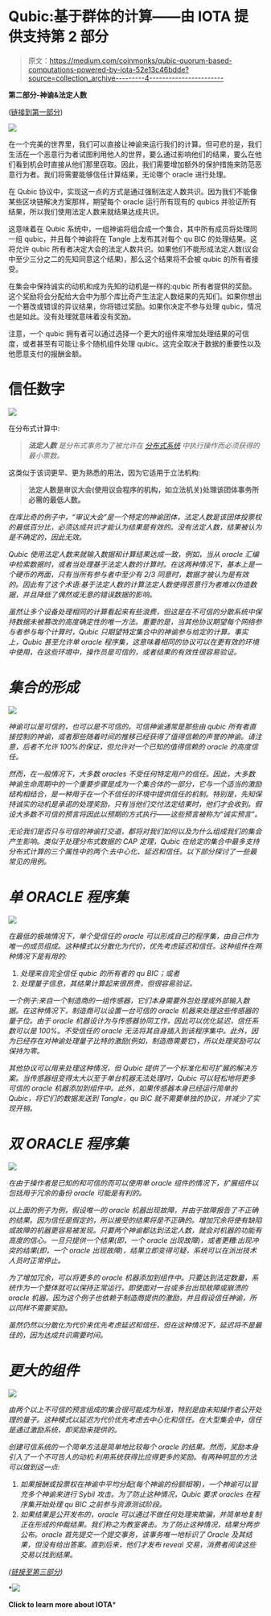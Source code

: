 # Qubic:基于群体的计算——由 IOTA 提供支持第 2 部分

> 原文：<https://medium.com/coinmonks/qubic-quorum-based-computations-powered-by-iota-52e13c46bdde?source=collection_archive---------4----------------------->

**第二部分-神谕&法定人数**

([链接到第一部分](/@Zass27/qubic-quorum-based-computations-powered-by-iota-3770fbd62341))

![](img/fa4b04aed93bf513aad637c0bec742f0.png)

在一个完美的世界里，我们可以直接让神谕来运行我们的计算。但可悲的是，我们生活在一个恶意行为者试图利用他人的世界，要么通过影响他们的结果，要么在他们看到机会时直接从他们那里窃取。因此，我们需要增加额外的保护措施来防范恶意行为者。我们将需要能够信任计算结果，无论哪个 oracle 进行处理。

在 Qubic 协议中，实现这一点的方式是通过强制法定人数共识。因为我们不能像某些区块链解决方案那样，期望每个 oracle 运行所有现有的 qubics 并验证所有结果，所以我们使用法定人数来就结果达成共识。

这意味着在 Qubic 系统中，一组神谕将组合成一个集合，其中所有成员将处理同一组 qubic，并且每个神谕将在 Tangle 上发布其对每个 qu BIC 的处理结果。这将允许 qubic 所有者决定大会的法定人数共识。如果他们不能形成法定人数(议会中至少三分之二的先知同意这个结果)，那么这个结果将不会被 qubic 的所有者接受。

在集会中保持诚实的动机和成为先知的动机是一样的:qubic 所有者提供的奖励。这个奖励将会分配给大会中为那个库比奇产生法定人数结果的先知们。如果你想出一个篡改或错误的异议结果，你将错过奖励。如果你决定不参与处理 qubic，情况也是如此。没有处理就意味着没有奖励。

注意，一个 qubic 拥有者可以通过选择一个更大的组件来增加处理结果的可信度，或者甚至有可能让多个随机组件处理 qubic。这完全取决于数据的重要性以及他愿意支付的报酬金额。

# 信任数字

![](img/dacf7b9d7f3ae6b36c2688a13853437b.png)

在分布式计算中:

> ***法定人数*** *是分布式事务为了被允许在* [*分布式系统*](https://en.wikipedia.org/wiki/Distributed_system) *中执行操作而必须获得的最小票数。*

这类似于该词更早、更为熟悉的用法，因为它适用于立法机构:

> **法定人数是审议大会(使用议会程序的机构，如立法机关)处理该团体事务所必需的最低人数。**

*在库比奇的例子中，“审议大会”是一个特定的神谕团体，法定人数是该团体投票权的最低百分比，必须达成共识才能认为结果是有效的。没有法定人数，结果被认为是不确定的，因此无效。*

*Qubic 使用法定人数来就输入数据和计算结果达成一致，例如，当从 oracle 汇编中检索数据时，或者当处理基于法定人数的计算时。在这两种情况下，基本上是一个硬币的两面，只有当所有参与者中至少有 2/3 同意时，数据才被认为是有效的。因此有了这个术语:*基于法定人数的计算*法定人数使得恶意行为者难以伪造数据，并且降低了偶然或无意的错误数据的影响。*

*虽然让多个设备处理相同的计算看起来有些浪费，但这是在不可信的分散系统中保持数据未被篡改的高度确定性的唯一方法。重要的是，当其他协议期望每个网络参与者参与每个计算时，Qubic 只期望特定集合中的神谕参与给定的计算。事实上，Qubic 甚至允许单 oracle 程序集，这意味着相同的协议可以在更有效的环境中使用，在这些环境中，操作员是可信的，或者结果的有效性很容易验证。*

# *集合的形成*

*![](img/3b0b58da518a123fcf7bf54a10a33f46.png)*

*神谕可以是可信的，也可以是不可信的。可信神谕通常是那些由 qubic 所有者直接控制的神谕，或者那些随着时间的推移已经获得了值得信赖的声誉的神谕。请注意，后者不允许 100%的保证，但允许对一个已知的值得信赖的 oracle 的高度信任。*

*然而，在一般情况下，大多数 oracles 不受任何特定用户的信任。因此，大多数神谕生命周期中的一个重要步骤是成为一个集合体的一部分，它与一个适当的激励结构相结合，是一种用于在一个不信任的环境中提供信任的机制。特别是，先知保持诚实的动机是承诺的处理奖励，只有当他们交付法定结果时，他们才会收到。假设大多数不可信的预言将因此以预期的方式执行——这些预言被称为“诚实预言”。*

*无论我们是否只与可信的神谕打交道，都将对我们如何以及为什么组成我们的集会产生影响。类似于处理分布式数据的 CAP 定理，Qubic 在给定的集合中最多支持分布式计算的三个属性中的两个:去中心化、延迟和信任。以下部分探讨了一些最常见的用例。*

# *单 ORACLE 程序集*

*![](img/1efd36a5f2dfc0848e0e5d86be7766f1.png)*

*在最低的极端情况下，单个受信任的 oracle 可以形成自己的程序集，由自己作为唯一的成员组成。这种模式以分散化为代价，优先考虑延迟和信任。这种组件在两种情况下是有用的:*

1.  *处理来自完全信任 qubic 的所有者的 qu BIC；或者*
2.  *处理量子信息，其结果计算起来很昂贵，但很容易验证。*

*一个例子:来自一个制造商的一组传感器，它们本身需要外包处理或外部输入数据。在这种情况下，制造商可以设置一台可信的 oracle 机器来处理这些传感器的量子位。由于 oracle 机器设计为与传感器协同工作，因此可以优化延迟，信任系数可以是 100%。不受信任的 oracle 无法将其自身插入到该程序集中。此外，因为已经存在对神谕处理量子比特的激励(例如，制造商需要它)，所以处理奖励可以保持为零。*

*其他协议可以用来处理这种情况，但 Qubic 提供了一个标准化和可扩展的解决方案。当传感器组变得太大以至于单台机器无法处理时，Qubic 可以轻松地将更多可信的 oracle 机器添加到组件中。此外，如果传感器本身已经运行简单的 Qubic，将它们的数据发送到 Tangle，qu BIC 就不需要单独的协议，并减少了实现开销。*

# *双 ORACLE 程序集*

*![](img/3ef1951a1f80da011a3d1a29e2de6f51.png)*

*在由于操作者是已知的和可信的而可以使用单 oracle 组件的情况下，扩展组件以包括用于冗余的备份 oracle 可能是有利的。*

*以上面的例子为例，假设唯一的 oracle 机器出现故障，并由于故障报告了不正确的结果。因为信任是假定的，所以接受的结果将是不正确的。增加冗余将使有缺陷或故障的机器更容易被发现。只要两个神谕都达到法定人数，就会对机器的功能有高度的信心。一旦只提供一个结果(即，一个 oracle 出现故障)，或者更糟:出现冲突的结果(即，一个 oracle 出现故障)，结果立即变得可疑，系统可以在派出技术人员时正常停止。*

*为了增加冗余，可以将更多的 oracle 机器添加到组件中。只要达到法定数量，系统作为一个整体就可以保持正常运行，即使面对一台或多台出现故障或崩溃的 oracle 机器。因为这个例子也依赖于制造商提供的激励，并且假设信任神谕，所以同样不需要奖励。*

*虽然仍然以分散化为代价来优先考虑延迟和信任，但在这种情况下，延迟将不是最佳的，因为达成共识需要时间。*

# *更大的组件*

*![](img/24a389b8432373ad5f222d2d13c90f4a.png)*

*由两个以上不可信的预言组成的集合很可能成为标准，特别是由未知操作者公开处理的量子。这种模式以延迟为代价优先考虑去中心化和信任。在大型集会中，信任是通过激励系统，即奖励来提供的。*

*创建可信系统的一个简单方法是简单地比较每个 oracle 的结果。然而，奖励本身引入了一个不可告人的动机:利用系统获得比应得更多的奖励。有两种明显的方法可以做到这一点:*

1.  *如果报酬或投票权在神谕中平均分配(每个神谕的份额相等)，一个神谕可以冒充多个神谕来进行 Sybil 攻击。为了防止这种情况，Qubic 要求 oracles 在程序集开始处理 qu BIC 之前参与资源测试阶段。*
2.  *如果结果是公开发布的，oracle 可以通过不做任何处理来欺骗，并简单地复制正在形成的仲裁结果。我们称之为教室袭击。为了防止这种情况，结果分两步公布。oracle 首先提交一个提交事务，该事务唯一地标识了 Oracle 及其结果，但没有给出答案。直到后来，他们才发布 reveal 交易，消费者阅读这些交易以找到结果。*

*([链接至第三部分](/@Zass27/qubic-quorum-based-computations-powered-by-iota-66aa61ca4916))*

*[![](img/aecb5d9eef0a0c1c7471064043e7eb6a.png)](https://medium.com/coinmonks/iota/home)

**Click to learn more about IOTA***